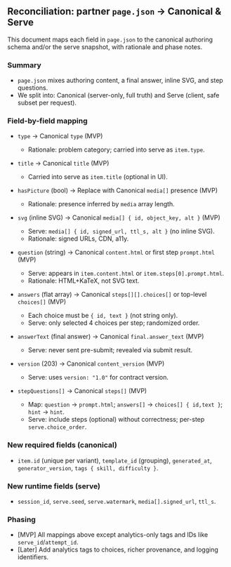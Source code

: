 ## Reconciliation: partner `page.json` → Canonical & Serve

This document maps each field in `page.json` to the canonical authoring schema and/or the serve snapshot, with rationale and phase notes.

### Summary
- `page.json` mixes authoring content, a final answer, inline SVG, and step questions.
- We split into: Canonical (server-only, full truth) and Serve (client, safe subset per request).

### Field-by-field mapping

- `type` → Canonical `type` (MVP)
  - Rationale: problem category; carried into serve as `item.type`.

- `title` → Canonical `title` (MVP)
  - Carried into serve as `item.title` (optional in UI).

- `hasPicture` (bool) → Replace with Canonical `media[]` presence (MVP)
  - Rationale: presence inferred by `media` array length.

- `svg` (inline SVG) → Canonical `media[] { id, object_key, alt }` (MVP)
  - Serve: `media[] { id, signed_url, ttl_s, alt }` (no inline SVG).
  - Rationale: signed URLs, CDN, a11y.

- `question` (string) → Canonical `content.html` or first step `prompt.html` (MVP)
  - Serve: appears in `item.content.html` or `item.steps[0].prompt.html`.
  - Rationale: HTML+KaTeX, not SVG text.

- `answers` (flat array) → Canonical `steps[][].choices[]` or top-level `choices[]` (MVP)
  - Each choice must be `{ id, text }` (not string only).
  - Serve: only selected 4 choices per step; randomized order.

- `answerText` (final answer) → Canonical `final.answer_text` (MVP)
  - Serve: never sent pre-submit; revealed via submit result.

- `version` (203) → Canonical `content_version` (MVP)
  - Serve: uses `version: "1.0"` for contract version.

- `stepQuestions[]` → Canonical `steps[]` (MVP)
  - Map: `question` → `prompt.html`; `answers[]` → `choices[] { id,text }`; `hint` → `hint`.
  - Serve: include steps (optional) without correctness; per-step `serve.choice_order`.

### New required fields (canonical)
- `item.id` (unique per variant), `template_id` (grouping), `generated_at`, `generator_version`, `tags { skill, difficulty }`.

### New runtime fields (serve)
- `session_id`, `serve.seed`, `serve.watermark`, `media[].signed_url`, `ttl_s`.

### Phasing
- [MVP] All mappings above except analytics-only tags and IDs like `serve_id`/`attempt_id`.
- [Later] Add analytics tags to choices, richer provenance, and logging identifiers.
